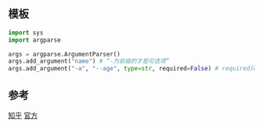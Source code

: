 ## 模板

```python
import sys
import argparse

args = argparse.ArgumentParser()
args.add_argument("name") # “-为前缀的才是可选项”
args.add_argument("-a", "--age", type=str, required=False) # required只对“-”开头的有效

```

## 参考

[知乎](https://zhuanlan.zhihu.com/p/34395749)
[官方](https://docs.python.org/zh-cn/3/library/argparse.html)